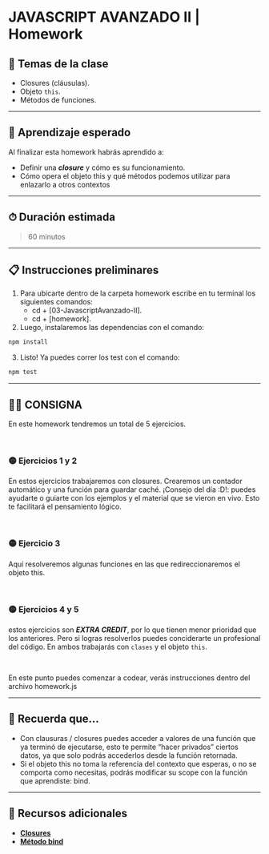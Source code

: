 # JAVASCRIPT AVANZADO II | Homework

## 📒 Temas de la clase

-  Closures (cláusulas).
-  Objeto `this`.
-  Métodos de funciones.

---

## 👀 Aprendizaje esperado

Al finalizar esta homework habrás aprendido a:

-  Definir una **_closure_** y cómo es su funcionamiento.
-  Cómo opera el objeto this y qué métodos podemos utilizar para enlazarlo a otros contextos

---

## ⏱ Duración estimada

> 60 minutos

---

## 📋 Instrucciones preliminares

1. Para ubicarte dentro de la carpeta homework escribe en tu terminal los siguientes comandos:
   -  cd + [03-JavascriptAvanzado-II].
   -  cd + [homework].
2. Luego, instalaremos las dependencias con el comando:

```javascript
npm install
```

3. Listo! Ya puedes correr los test con el comando:

```javascript
npm test
```

---

## 👩‍💻 **CONSIGNA**

En este homework tendremos un total de 5 ejercicios.

</br >

### 🟡 **Ejercicios 1 y 2**

En estos ejercicios trabajaremos con closures. Crearemos un contador automático y una función para guardar caché. ¡Consejo del día :D!: puedes ayudarte o guiarte con los ejemplos y el material que se vieron en vivo. Esto te facilitará el pensamiento lógico.

</br >

### 🟡 **Ejercicio 3**

Aquí resolveremos algunas funciones en las que redireccionaremos el objeto this.

</br >

### 🟡 **Ejercicios 4 y 5**

estos ejercicios son **_EXTRA CREDIT_**, por lo que tienen menor prioridad que los anteriores. Pero si logras resolverlos puedes conciderarte un profesional del código. En ambos trabajarás con `clases` y el objeto `this`.

</br >

En este punto puedes comenzar a codear, verás instrucciones dentro del archivo homework.js

---

## 🧠 Recuerda que...

-  Con clausuras / closures puedes acceder a valores de una función que ya terminó de ejecutarse, esto te permite “hacer privados” ciertos datos, ya que solo podrás accederlos desde la función retornada.
-  Si el objeto this no toma la referencia del contexto que esperas, o no se comporta como necesitas, podrás modificar su scope con la función que aprendiste: bind.

---

## 🔎 Recursos adicionales

-  **[Closures](https://developer.mozilla.org/es/docs/Web/JavaScript/Closures)**
-  **[Método bind](https://developer.mozilla.org/es/docs/Web/JavaScript/Reference/Global_Objects/Function/bind)**
